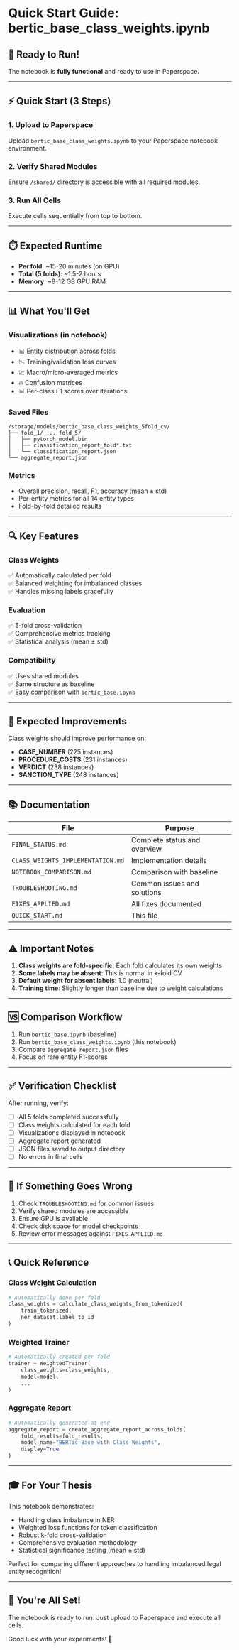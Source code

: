 # Quick Start Guide: bertic_base_class_weights.ipynb

## 🚀 Ready to Run!

The notebook is **fully functional** and ready to use in Paperspace.

---

## ⚡ Quick Start (3 Steps)

### 1. Upload to Paperspace
Upload `bertic_base_class_weights.ipynb` to your Paperspace notebook environment.

### 2. Verify Shared Modules
Ensure `/shared/` directory is accessible with all required modules.

### 3. Run All Cells
Execute cells sequentially from top to bottom.

---

## ⏱️ Expected Runtime

- **Per fold**: ~15-20 minutes (on GPU)
- **Total (5 folds)**: ~1.5-2 hours
- **Memory**: ~8-12 GB GPU RAM

---

## 📊 What You'll Get

### Visualizations (in notebook)
- 📊 Entity distribution across folds
- 📉 Training/validation loss curves
- 📈 Macro/micro-averaged metrics
- 🔥 Confusion matrices
- 📊 Per-class F1 scores over iterations

### Saved Files
```
/storage/models/bertic_base_class_weights_5fold_cv/
├── fold_1/ ... fold_5/
│   ├── pytorch_model.bin
│   ├── classification_report_fold*.txt
│   └── classification_report.json
└── aggregate_report.json
```

### Metrics
- Overall precision, recall, F1, accuracy (mean ± std)
- Per-entity metrics for all 14 entity types
- Fold-by-fold detailed results

---

## 🔍 Key Features

### Class Weights
✅ Automatically calculated per fold  
✅ Balanced weighting for imbalanced classes  
✅ Handles missing labels gracefully  

### Evaluation
✅ 5-fold cross-validation  
✅ Comprehensive metrics tracking  
✅ Statistical analysis (mean ± std)  

### Compatibility
✅ Uses shared modules  
✅ Same structure as baseline  
✅ Easy comparison with `bertic_base.ipynb`  

---

## 🎯 Expected Improvements

Class weights should improve performance on:
- **CASE_NUMBER** (225 instances)
- **PROCEDURE_COSTS** (231 instances)
- **VERDICT** (238 instances)
- **SANCTION_TYPE** (248 instances)

---

## 📚 Documentation

| File | Purpose |
|------|---------|
| `FINAL_STATUS.md` | Complete status and overview |
| `CLASS_WEIGHTS_IMPLEMENTATION.md` | Implementation details |
| `NOTEBOOK_COMPARISON.md` | Comparison with baseline |
| `TROUBLESHOOTING.md` | Common issues and solutions |
| `FIXES_APPLIED.md` | All fixes documented |
| `QUICK_START.md` | This file |

---

## ⚠️ Important Notes

1. **Class weights are fold-specific**: Each fold calculates its own weights
2. **Some labels may be absent**: This is normal in k-fold CV
3. **Default weight for absent labels**: 1.0 (neutral)
4. **Training time**: Slightly longer than baseline due to weight calculations

---

## 🆚 Comparison Workflow

1. Run `bertic_base.ipynb` (baseline)
2. Run `bertic_base_class_weights.ipynb` (this notebook)
3. Compare `aggregate_report.json` files
4. Focus on rare entity F1-scores

---

## ✅ Verification Checklist

After running, verify:
- [ ] All 5 folds completed successfully
- [ ] Class weights calculated for each fold
- [ ] Visualizations displayed in notebook
- [ ] Aggregate report generated
- [ ] JSON files saved to output directory
- [ ] No errors in final cells

---

## 🐛 If Something Goes Wrong

1. Check `TROUBLESHOOTING.md` for common issues
2. Verify shared modules are accessible
3. Ensure GPU is available
4. Check disk space for model checkpoints
5. Review error messages against `FIXES_APPLIED.md`

---

## 📞 Quick Reference

### Class Weight Calculation
```python
# Automatically done per fold
class_weights = calculate_class_weights_from_tokenized(
    train_tokenized, 
    ner_dataset.label_to_id
)
```

### Weighted Trainer
```python
# Automatically created per fold
trainer = WeightedTrainer(
    class_weights=class_weights,
    model=model,
    ...
)
```

### Aggregate Report
```python
# Automatically generated at end
aggregate_report = create_aggregate_report_across_folds(
    fold_results=fold_results,
    model_name="BERTić Base with Class Weights",
    display=True
)
```

---

## 🎓 For Your Thesis

This notebook demonstrates:
- Handling class imbalance in NER
- Weighted loss functions for token classification
- Robust k-fold cross-validation
- Comprehensive evaluation methodology
- Statistical significance testing (mean ± std)

Perfect for comparing different approaches to handling imbalanced legal entity recognition!

---

## 🎉 You're All Set!

The notebook is ready to run. Just upload to Paperspace and execute all cells.

Good luck with your experiments! 🚀

